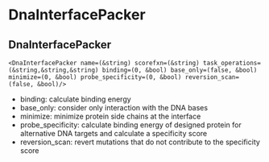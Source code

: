 # DnaInterfacePacker
## DnaInterfacePacker

```
<DnaInterfacePacker name=(&string) scorefxn=(&string) task_operations=(&string,&string,&string) binding=(0, &bool) base_only=(false, &bool) minimize=(0, &bool) probe_specificity=(0, &bool) reversion_scan=(false, &bool)/>
```

-   binding: calculate binding energy
-   base\_only: consider only interaction with the DNA bases
-   minimize: minimize protein side chains at the interface
-   probe\_specificity: calculate binding energy of designed protein for alternative DNA targets and calculate a specificity score
-   reversion\_scan: revert mutations that do not contribute to the specificity score

